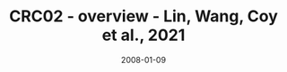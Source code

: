 ---
title: CRC02 - overview - Lin, Wang, Coy et al., 2021
image: https://labsyspharm.github.io/HTA-CRCATLAS-1/images/thumbnail-crc02-overview.jpg
date: '2008-01-09'
minerva_link: https://labsyspharm.github.io/HTA-CRCATLAS-1/minerva/crc02-overview.html
info_link: null
show_page_link: false
---